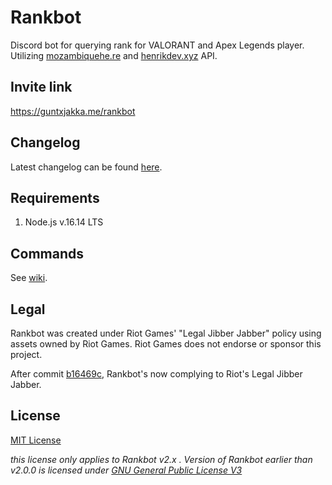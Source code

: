 # Rankbot

Discord bot for querying rank for VALORANT and Apex Legends player. Utilizing [mozambiquehe.re](https://apexlegendsapi.com/) and [henrikdev.xyz](https://docs.henrikdev.xyz/valorant.html) API.

## Invite link
https://guntxjakka.me/rankbot

## Changelog

Latest changelog can be found [here](https://github.com/gxjakkap/rankbot/blob/main/CHANGELOG.md).

## Requirements
1. Node.js v.16.14 LTS

## Commands

See [wiki](https://github.com/gxjakkap/rankbot/wiki).

## Legal

Rankbot was created under Riot Games' "Legal Jibber Jabber" policy using assets owned by Riot Games.  Riot Games does not endorse or sponsor this project.

After commit [b16469c](https://github.com/gxjakkap/rankbot/commit/b16469c964dbd5a2a751ef535b972b9fe49358a5), Rankbot's now complying to Riot's Legal Jibber Jabber. 


## License

[MIT License](https://github.com/gxjakkap/rankbot/blob/main/LICENSE)

*this license only applies to Rankbot v2.x . Version of Rankbot earlier than v2.0.0 is licensed under [GNU General Public License V3](https://github.com/gxjakkap/rankbot/blob/c0bbaba0d56956a689faf4af91b2b1b33ea02213/LICENSE)*